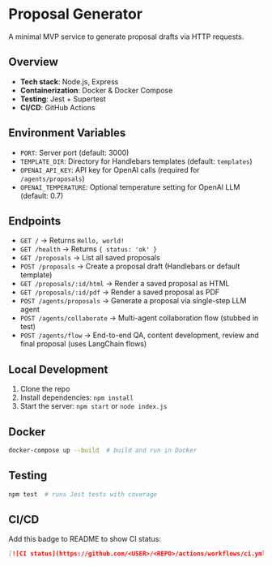 # Proposal Generator

A minimal MVP service to generate proposal drafts via HTTP requests.

## Overview

- **Tech stack**: Node.js, Express
- **Containerization**: Docker & Docker Compose
- **Testing**: Jest + Supertest
- **CI/CD**: GitHub Actions

## Environment Variables

- `PORT`: Server port (default: 3000)
- `TEMPLATE_DIR`: Directory for Handlebars templates (default: `templates`)
- `OPENAI_API_KEY`: API key for OpenAI calls (required for `/agents/proposals`)
- `OPENAI_TEMPERATURE`: Optional temperature setting for OpenAI LLM (default: 0.7)

## Endpoints

- `GET /` → Returns `Hello, world!`
- `GET /health` → Returns `{ status: 'ok' }`
- `GET /proposals` → List all saved proposals
- `POST /proposals` → Create a proposal draft (Handlebars or default template)
- `GET /proposals/:id/html` → Render a saved proposal as HTML
- `GET /proposals/:id/pdf` → Render a saved proposal as PDF
- `POST /agents/proposals` → Generate a proposal via single-step LLM agent
- `POST /agents/collaborate` → Multi-agent collaboration flow (stubbed in test)
- `POST /agents/flow` → End-to-end QA, content development, review and final proposal (uses LangChain flows)

## Local Development

1. Clone the repo
2. Install dependencies: `npm install`
3. Start the server: `npm start` or `node index.js`

## Docker

```bash
docker-compose up --build  # build and run in Docker
```

## Testing

```bash
npm test  # runs Jest tests with coverage
```

## CI/CD

Add this badge to README to show CI status:

```markdown
[![CI status](https://github.com/<USER>/<REPO>/actions/workflows/ci.yml/badge.svg)](https://github.com/<USER>/<REPO>/actions)
```
